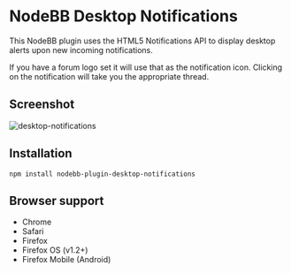 # NodeBB Desktop Notifications

This NodeBB plugin uses the HTML5 Notifications API to display desktop alerts upon new incoming notifications.

If you have a forum logo set it will use that as the notification icon. Clicking on the notification will take you the appropriate thread.

## Screenshot

![desktop-notifications](http://i.imgur.com/UnBFk3z.png)

## Installation

    npm install nodebb-plugin-desktop-notifications

## Browser support

* Chrome
* Safari
* Firefox
* Firefox OS (v1.2+)
* Firefox Mobile (Android)
